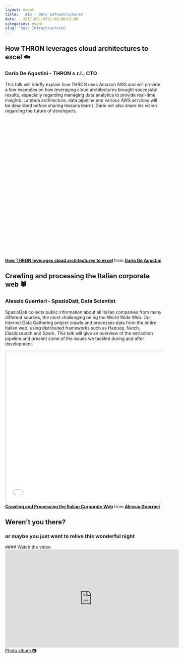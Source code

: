 ```yaml
---
layout: event
title:  '#15 - Data Infrastructures'
date:   2017-09-14T21:00:00+02:00
categories: event
slug: 'Data Infrastructures'
---
```


## How THRON leverages cloud architectures to excel ☁️
### Dario De Agostini - THRON s.r.l., CTO

This talk will briefly explain how THRON uses Amazon AWS and will provide a few examples on how leveraging cloud architectures brought successful results, especially regarding managing data analytics to provide real-time insights. Lambda architecture, data pipeline and various AWS services will be described before sharing lessons learnt. Dario will also share his vision regarding the future of developers.

<div id="THRONembed" style="width: 768px; max-width: 100%; height: 450px; margin: 0 auto"></div>
<strong> <a href="https://hub-share.thron.com/content/?id=b7370a28-5e71-40ca-9952-80f7fc0c4110&pkey=wAU4NO" title="How THRON leverages cloud architectures to excel" target="_blank">How THRON leverages cloud architectures to excel</a> </strong> from <strong><a target="_blank" href="https://www.linkedin.com/in/dariodeagostini/">Dario De Agostini</a></strong>

## Crawling and processing the Italian corporate web 🕷
### Alessio Guerrieri - SpazioDati, Data Scientist

SpazioDati collects public information about all Italian companies from many different sources, the most challenging being the World Wide Web. Our Internet Data Gathering project crawls and processes data from the entire Italian web, using distributed frameworks such as Hadoop, Nutch, Elasticsearch and Spark. This talk will give an overview of the extraction pipeline and present some of the issues we tackled during and after development.

<iframe src="//www.slideshare.net/slideshow/embed_code/key/vLVWWRtL0caIwD" width="595" height="485" frameborder="0" marginwidth="0" marginheight="0" scrolling="no" style="border:1px solid #CCC; border-width:1px; margin-bottom:5px; max-width: 100%;" allowfullscreen> </iframe>
<strong> <a href="//www.slideshare.net/speckandtech/crawling-and-processing-the-italian-corporate-web" title="Crawling and Processing the Italian Corporate Web" target="_blank">Crawling and Processing the Italian Corporate Web</a> </strong> from <strong><a href="https://www.linkedin.com/in/alessio-guerrieri/" target="_blank">Alessio Guerrieri</a></strong>

## Weren't you there?
### or maybe you just want to relive this wonderful night
<section class="fb-links">
#### Watch the video
<iframe width="560" height="315" src="https://www.youtube.com/embed/0aYo805ko5g?start=550" frameborder="0" allow="accelerometer; autoplay; clipboard-write; encrypted-media; gyroscope; picture-in-picture" allowfullscreen></iframe>
<a id="fb_photo_album" class="btn-facebook" target="_blank" href="//www.facebook.com/pg/speckandtech/photos/?tab=album&album_id=769592976571993">Photo album &#128247;</a>
</section>

<!-- THRON embed code  -->
<script src="https://hub-cdn.thron.com/shared/ce/bootstrap/1/scripts/embeds-min.js"></script>
<script>
	window.onload = function () {
		var embedDiv = document.getElementById('THRONembed');
		if(embedDiv) {
			var width = parseInt(embedDiv.clientWidth, 10);
			if (width < 768) {
				// adjust div height to keep the correct aspect ratio (1.78 + 50px of title)
				embedDiv.style.height = (parseInt(width / 1.78) + 50) + 'px';
			}
			var options = {
				clientId: 'hub',
				xcontentId: 'b7370a28-5e71-40ca-9952-80f7fc0c4110',
				sessId: 'wAU4NO',
				autoplay: false,
				muted: false
			};
			var player = THRONContentExperience('THRONembed', options);
		}
	}
</script>
